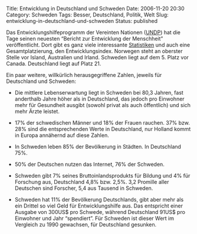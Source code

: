 Title: Entwicklung in Deutschland und Schweden
Date: 2006-11-20 20:30
Category: Schweden
Tags: Besser, Deutschland, Politik, Welt
Slug: entwicklung-in-deutschland-und-schweden
Status: published

Das Entwicklungshilfeprogramm der Vereinten Nationen
([UNDP](http://www.undp.org/)) hat die Tage seinen neuesten “Bericht zur
Entwicklung der Menschheit” veröffentlicht. Dort gibt es ganz viele
interessante [Statistiken](http://hdr.undp.org/hdr2006/statistics/) und
auch eine Gesamtplatzierung, den Entwicklungsindex. Norwegen steht an
oberster Stelle vor Island, Australien und Irland. Schweden liegt auf
dem 5. Platz vor Canada. Deutschland liegt auf Platz 21.

Ein paar weitere, willkürlich herausgegriffene Zahlen, jeweils für
Deutschland und Schweden:

-   Die mittlere Lebenserwartung liegt in Schweden bei 80,3 Jahren, fast
    anderthalb Jahre höher als in Deutschland, das jedoch pro Einwohner
    mehr für Gesundheit ausgibt (sowohl privat als auch öffentlich) und
    sich mehr Ärzte leistet.
-   17% der schwedischen Männer und 18% der Frauen rauchen. 37% bzw. 28%
    sind die entsprechenden Werte in Deutschland, nur Holland kommt in
    Europa annähernd auf diese Zahlen.
-   In Schweden leben 85% der Bevölkerung in Städten. In Deutschland
    75%.
-   50% der Deutschen nutzen das Internet, 76% der Schweden.
-   Schweden gibt 7% seines Bruttoinlandsprodukts für Bildung und 4% für
    Forschung aus, Deutschland 4,8% bzw. 2,5%. 3,2 Promille aller
    Deutschen sind Forscher, 5,4 aus Tausend in Schweden.

-   Schweden hat 11% der Bevölkerung Deutschlands, gibt aber mehr als
    ein Drittel so viel Geld für Entwicklungshilfe aus. Das entspricht
    einer Ausgabe von 300US\$ pro Schwede, während Deutschland 91US\$
    pro Einwohner und Jahr “spendiert”. Für Schweden ist dieser Wert im
    Vergleich zu 1990 gewachsen, für Deutschland gesunken.

